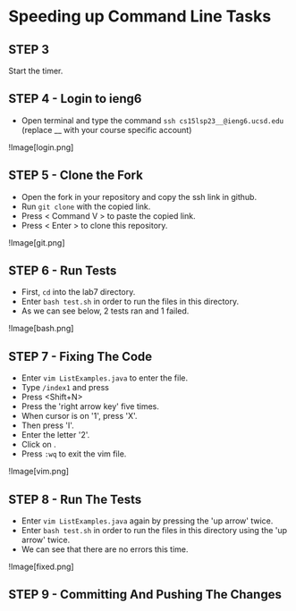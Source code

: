 # Speeding up Command Line Tasks

## STEP 3

Start the timer.

## STEP 4 - Login to ieng6

* Open terminal and type the command `ssh cs15lsp23__@ieng6.ucsd.edu` (replace __ with your course specific account)

!Image[login.png]

## STEP 5 - Clone the Fork

* Open the fork in your repository and copy the ssh link in github.
* Run `git clone` with the copied link.
* Press < Command V > to paste the copied link.
* Press < Enter > to clone this repository.

!Image[git.png]

## STEP 6 - Run Tests

* First, `cd` into the lab7 directory.
* Enter `bash test.sh` in order to run the files in this directory.
* As we can see below, 2 tests ran and 1 failed.

!Image[bash.png]

## STEP 7 - Fixing The Code

* Enter `vim ListExamples.java` to enter the file.
* Type `/index1` and press <Enter>
* Press <Shift+N>
* Press the 'right arrow key' five times.
* When cursor is on '1', press 'X'.
* Then press 'I'.
* Enter the letter '2'.
* Click on <esc>.
* Press `:wq` to exit the vim file.
  
!Image[vim.png]
  
## STEP 8 - Run The Tests

* Enter `vim ListExamples.java` again by pressing the 'up arrow' twice.
* Enter `bash test.sh` in order to run the files in this directory using the 'up arrow' twice.
* We can see that there are no errors this time.
  
!Image[fixed.png]
  
## STEP 9 - Committing And Pushing The Changes


  

